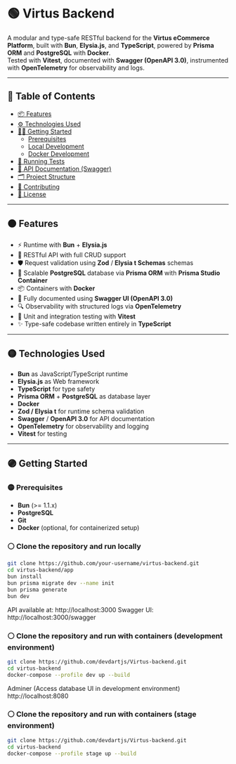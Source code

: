 # 🟢 Virtus Backend

A modular and type-safe RESTful backend for the **Virtus eCommerce Platform**, built with **Bun**, **Elysia.js**, and **TypeScript**, powered by **Prisma ORM** and **PostgreSQL** with **Docker**.  
Tested with **Vitest**, documented with **Swagger (OpenAPI 3.0)**, instrumented with **OpenTelemetry** for observability and logs.

---

## 🔵 Table of Contents

- [📦 Features](#-features)
- [⚙️ Technologies Used](#-technologies-used)
- [🧑‍💼 Getting Started](#-getting-started)
  - [Prerequisites](#-prerequisites)
  - [Local Development](#-local-development)
  - [Docker Development](#-docker-development)
- [🧪 Running Tests](#-running-tests)
- [📘 API Documentation (Swagger)](#-api-documentation-swagger)
- [🗂️ Project Structure](#️-project-structure)
- [🤝 Contributing](#-contributing)
- [📄 License](#-license)

---

## 🟠 Features

- ⚡️ Runtime with **Bun** + **Elysia.js**
- 🔄 RESTful API with full CRUD support
- 🛡️ Request validation using **Zod** / **Elysia t Schemas** schemas
- 🧠 Scalable **PostgreSQL** database via **Prisma ORM** with **Prisma Studio Container**
- 📦 Containers with **Docker**
- 📄 Fully documented using **Swagger UI (OpenAPI 3.0)**
- 🔍 Observability with structured logs via **OpenTelemetry**
- 🧪 Unit and integration testing with **Vitest**
- ✨ Type-safe codebase written entirely in **TypeScript**

---

## 🟡 Technologies Used

- **Bun** as JavaScript/TypeScript runtime
- **Elysia.js** as Web framework
- **TypeScript** for type safety
- **Prisma ORM** + **PostgreSQL** as database layer
- **Docker**
- **Zod / Elysia t** for runtime schema validation
- **Swagger** / **OpenAPI 3.0** for API documentation
- **OpenTelemetry** for observability and logging
- **Vitest** for testing

---

## 🟣 Getting Started

### 🟡 Prerequisites

- **Bun** (>= 1.1.x)
- **PostgreSQL**
- **Git**
- **Docker** (optional, for containerized setup)

### ⚪ Clone the repository and run locally

```bash
git clone https://github.com/your-username/virtus-backend.git
cd virtus-backend/app
bun install
bun prisma migrate dev --name init
bun prisma generate
bun dev
```

API available at: http://localhost:3000
Swagger UI: http://localhost:3000/swagger

### ⚪ Clone the repository and run with containers (development environment)

```bash
git clone https://github.com/devdartjs/Virtus-backend.git
cd virtus-backend
docker-compose --profile dev up --build
```

Adminer (Access database UI in development environment)
http://localhost:8080

### ⚪ Clone the repository and run with containers (stage environment)

```bash
git clone https://github.com/devdartjs/Virtus-backend.git
cd virtus-backend
docker-compose --profile stage up --build
```
